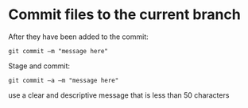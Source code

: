 # Commit files to the current branch

After they have been added to the commit: 
```
git commit –m "message here" 
```
Stage and commit: 
```
git commit –a –m "message here"
```

use a clear and descriptive message that is less than 50 characters
